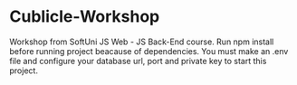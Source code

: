 # Cublicle-Workshop
Workshop from SoftUni JS Web - JS Back-End course.
Run npm install before running project beacause of dependencies.
You must make an .env file and configure your database url, port and private key to start this project.
